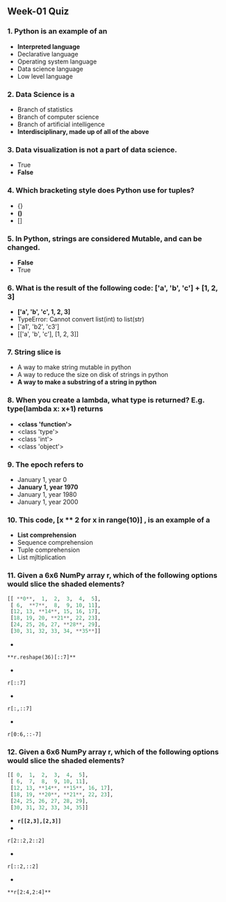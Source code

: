 ## Week-01 Quiz
### 1. Python is an example of an
+ **Interpreted language**
+ Declarative language
+ Operating system language
+ Data science language
+ Low level language

### 2. Data Science is a
+ Branch of statistics
+ Branch of computer science
+ Branch of artificial intelligence
+ **Interdisciplinary, made up of all of the above**

### 3. Data visualization is not a part of data science.
+ True
+ **False**

### 4. Which bracketing style does Python use for tuples?
+ {}
+ **()**
+ []

### 5. In Python, strings are considered Mutable, and can be changed.
+ **False**
+ True

### 6. What is the result of the following code: ['a', 'b', 'c'] + [1, 2, 3]
+ **['a', 'b', 'c', 1, 2, 3]**
+ TypeError: Cannot convert list(int) to list(str)
+ ['a1', 'b2', 'c3'] 
+ [['a', 'b', 'c'], [1, 2, 3]]

### 7. String slice is
+ A way to make string mutable in python
+ A way to reduce the size on disk of strings in python
+ **A way to make a substring of a string in python**

### 8. When you create a lambda, what type is returned? E.g. type(lambda x: x+1) returns
+ **<class 'function'>**
+ <class 'type'>
+ <class 'int'>
+ <class 'object'>

### 9. The epoch refers to
+ January 1, year 0
+ **January 1, year 1970**
+ January 1, year 1980
+ January 1, year 2000

### 10. This code, [x ** 2 for x in range(10)] , is an example of a
+ **List comprehension**
+ Sequence comprehension
+ Tuple comprehension
+ List mjltiplication

### 11. Given a 6x6 NumPy array r, which of the following options would slice the shaded elements?
```python
[[ **0**,  1,  2,  3,  4,  5],
 [ 6,  **7**,  8,  9, 10, 11],
 [12, 13, **14**, 15, 16, 17],
 [18, 19, 20, **21**, 22, 23],
 [24, 25, 26, 27, **28**, 29],
 [30, 31, 32, 33, 34, **35**]]
```
+ 
```
**r.reshape(36)[::7]**
```
+ 
```
r[::7]
```
+ 
```
r[:,::7]
```
+ 
```
r[0:6,::-7]
```
### 12. Given a 6x6 NumPy array r, which of the following options would slice the shaded elements?
```python
[[ 0,  1,  2,  3,  4,  5],
 [ 6,  7,  8,  9, 10, 11],
 [12, 13, **14**, **15**, 16, 17],
 [18, 19, **20**, **21**, 22, 23],
 [24, 25, 26, 27, 28, 29],
 [30, 31, 32, 33, 34, 35]]
```
+ **`r[[2,3],[2,3]]`**
+
```
r[2::2,2::2]
```
+
```
r[::2,::2]
```
+
```
**r[2:4,2:4]**
```
